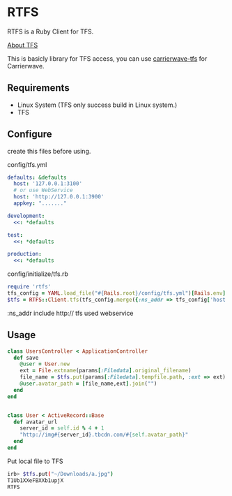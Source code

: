 RTFS
====

RTFS is a Ruby Client for TFS.  

[About TFS](http://code.taobao.org/project/view/366/)

This is basicly library for TFS access, you can use [carrierwave-tfs](http://github.com/huacnlee/carrierwave-tfs) for Carrierwave.

Requirements
------------

* Linux System (TFS only success build in Linux system.)
* TFS 

Configure
---------

create this files before using.

config/tfs.yml

```yaml
defaults: &defaults
  host: '127.0.0.1:3100'
  # or use WebService 
  host: 'http://127.0.0.1:3900'
  appkey: "......."

development:
  <<: *defaults

test:
  <<: *defaults

production:
  <<: *defaults
```
      
config/initialize/tfs.rb

```ruby
require 'rtfs'
tfs_config = YAML.load_file("#{Rails.root}/config/tfs.yml")[Rails.env]
$tfs = RTFS::Client.tfs(tfs_config.merge({:ns_addr => tfs_config['host']}))
```

:ns_addr include http:// tfs used webservice


Usage
-----

```ruby
class UsersController < ApplicationController
  def save
    @user = User.new
    ext = File.extname(params[:Filedata].original_filename)
    file_name = $tfs.put(params[:Filedata].tempfile.path, :ext => ext)
    @user.avatar_path = [file_name,ext].join("")
  end
end


class User < ActiveRecord::Base
  def avatar_url
    server_id = self.id % 4 + 1
    "http://img#{server_id}.tbcdn.com/#{self.avatar_path}"
  end
end
```
    
Put local file to TFS

```bash
irb> $tfs.put("~/Downloads/a.jpg")
T1Ub1XXeFBXXb1upjX
RTFS
